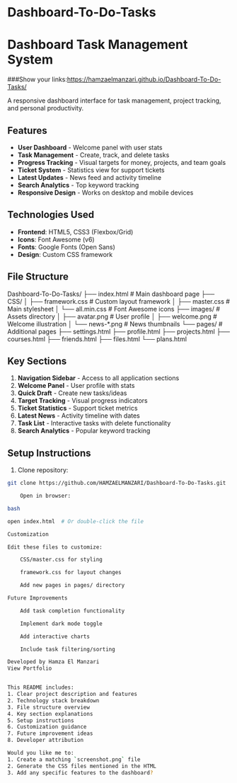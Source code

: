 # Dashboard-To-Do-Tasks
# Dashboard Task Management System


###Show your links:https://hamzaelmanzari.github.io/Dashboard-To-Do-Tasks/

A responsive dashboard interface for task management, project tracking, and personal productivity.

## Features

- **User Dashboard** - Welcome panel with user stats
- **Task Management** - Create, track, and delete tasks
- **Progress Tracking** - Visual targets for money, projects, and team goals
- **Ticket System** - Statistics view for support tickets
- **Latest Updates** - News feed and activity timeline
- **Search Analytics** - Top keyword tracking
- **Responsive Design** - Works on desktop and mobile devices

## Technologies Used

- **Frontend**: HTML5, CSS3 (Flexbox/Grid)
- **Icons**: Font Awesome (v6)
- **Fonts**: Google Fonts (Open Sans)
- **Design**: Custom CSS framework

## File Structure

Dashboard-To-Do-Tasks/
├── index.html # Main dashboard page
├── CSS/
│ ├── framework.css # Custom layout framework
│ ├── master.css # Main stylesheet
│ └── all.min.css # Font Awesome icons
├── images/ # Assets directory
│ ├── avatar.png # User profile
│ ├── welcome.png # Welcome illustration
│ └── news-*.png # News thumbnails
└── pages/ # Additional pages
├── settings.html
├── profile.html
├── projects.html
├── courses.html
├── friends.html
├── files.html
└── plans.html


## Key Sections

1. **Navigation Sidebar** - Access to all application sections
2. **Welcome Panel** - User profile with stats
3. **Quick Draft** - Create new tasks/ideas
4. **Target Tracking** - Visual progress indicators
5. **Ticket Statistics** - Support ticket metrics
6. **Latest News** - Activity timeline with dates
7. **Task List** - Interactive tasks with delete functionality
8. **Search Analytics** - Popular keyword tracking

## Setup Instructions

1. Clone repository:
```bash
git clone https://github.com/HAMZAELMANZARI/Dashboard-To-Do-Tasks.git

    Open in browser:

bash

open index.html  # Or double-click the file

Customization

Edit these files to customize:

    CSS/master.css for styling

    framework.css for layout changes

    Add new pages in pages/ directory

Future Improvements

    Add task completion functionality

    Implement dark mode toggle

    Add interactive charts

    Include task filtering/sorting

Developed by Hamza El Manzari
View Portfolio


This README includes:
1. Clear project description and features
2. Technology stack breakdown
3. File structure overview
4. Key section explanations
5. Setup instructions
6. Customization guidance
7. Future improvement ideas
8. Developer attribution

Would you like me to:
1. Create a matching `screenshot.png` file
2. Generate the CSS files mentioned in the HTML
3. Add any specific features to the dashboard?
